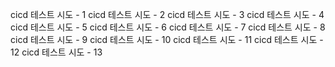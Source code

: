 cicd 테스트 시도 - 1
cicd 테스트 시도 - 2
cicd 테스트 시도 - 3
cicd 테스트 시도 - 4
cicd 테스트 시도 - 5
cicd 테스트 시도 - 6
cicd 테스트 시도 - 7
cicd 테스트 시도 - 8
cicd 테스트 시도 - 9
cicd 테스트 시도 - 10
cicd 테스트 시도 - 11
cicd 테스트 시도 - 12
cicd 테스트 시도 - 13

